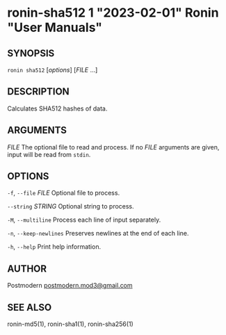 # ronin-sha512 1 "2023-02-01" Ronin "User Manuals"

## SYNOPSIS

`ronin sha512` [*options*] [*FILE* ...]

## DESCRIPTION

Calculates SHA512 hashes of data.

## ARGUMENTS

*FILE*
  The optional file to read and process. If no *FILE* arguments are given,
  input will be read from `stdin`.

## OPTIONS

`-f`, `--file` *FILE*
  Optional file to process.

`--string` *STRING*
  Optional string to process.

`-M`, `--multiline`
  Process each line of input separately.

`-n`, `--keep-newlines`
  Preserves newlines at the end of each line.

`-h`, `--help`
  Print help information.

## AUTHOR

Postmodern <postmodern.mod3@gmail.com>

## SEE ALSO

ronin-md5(1), ronin-sha1(1), ronin-sha256(1)
